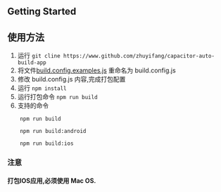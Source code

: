 ## Getting Started


## 使用方法

1. 运行 ```git cline https://www.github.com/zhuyifang/capacitor-auto-build-app```
2. 将文件[build.config.examples.js](build.config.examples.js) 重命名为 build.config.js
3. 修改 build.config.js 内容,完成打包配置
4. 运行 ```npm install```
5. 运行打包命令 ```npm run build```
6. 支持的命令
```shell
    npm run build
```
```shell
    npm run build:android
```
```shell
    npm run build:ios
```


### 注意
#### 打包IOS应用,必须使用 Mac OS.